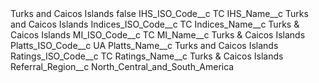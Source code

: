 <?xml version="1.0" encoding="UTF-8"?>
<CustomMetadata xmlns="http://soap.sforce.com/2006/04/metadata" xmlns:xsi="http://www.w3.org/2001/XMLSchema-instance" xmlns:xsd="http://www.w3.org/2001/XMLSchema">
    <label>Turks and Caicos Islands</label>
    <protected>false</protected>
    <values>
        <field>IHS_ISO_Code__c</field>
        <value xsi:type="xsd:string">TC</value>
    </values>
    <values>
        <field>IHS_Name__c</field>
        <value xsi:type="xsd:string">Turks and Caicos Islands</value>
    </values>
    <values>
        <field>Indices_ISO_Code__c</field>
        <value xsi:type="xsd:string">TC</value>
    </values>
    <values>
        <field>Indices_Name__c</field>
        <value xsi:type="xsd:string">Turks &amp; Caicos Islands</value>
    </values>
    <values>
        <field>MI_ISO_Code__c</field>
        <value xsi:type="xsd:string">TC</value>
    </values>
    <values>
        <field>MI_Name__c</field>
        <value xsi:type="xsd:string">Turks &amp; Caicos Islands</value>
    </values>
    <values>
        <field>Platts_ISO_Code__c</field>
        <value xsi:type="xsd:string">UA</value>
    </values>
    <values>
        <field>Platts_Name__c</field>
        <value xsi:type="xsd:string">Turks and Caicos Islands</value>
    </values>
    <values>
        <field>Ratings_ISO_Code__c</field>
        <value xsi:type="xsd:string">TC</value>
    </values>
    <values>
        <field>Ratings_Name__c</field>
        <value xsi:type="xsd:string">Turks &amp; Caicos Islands</value>
    </values>
    <values>
        <field>Referral_Region__c</field>
        <value xsi:type="xsd:string">North_Central_and_South_America</value>
    </values>
</CustomMetadata>
